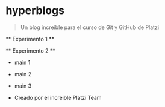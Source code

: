 # hyperblogs
> Un blog increible para el curso de Git y GitHub de Platzi

** Experimento 1 **

** Experimento 2 **

* main 1

* main 2

* main 3

* Creado por el increible Platzi Team